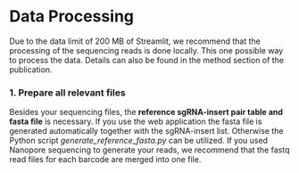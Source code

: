 # Data Processing
Due to the data limit of 200 MB of Streamlit, we recommend that the processing of the sequencing reads is done locally.
This one possible way to process the data. Details can also be found in the method section of the publication.

### 1.  Prepare all relevant files

Besides your sequencing files, the **reference sgRNA-insert pair table and fasta file** is necessary. If you use the web application the fasta file is generated automatically
together with the sgRNA-insert list. Otherwise the Python script *generate_reference_fasta.py* can be utilized. If you used Nanopore sequencing to generate your reads, we 
recommend that the fastq read files for each barcode are merged into one file. 